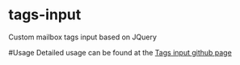 # tags-input
Custom mailbox tags input based on JQuery

#Usage 
Detailed usage can be found at the [Tags input github page](https://neveresthub.github.io/tags-input/)

